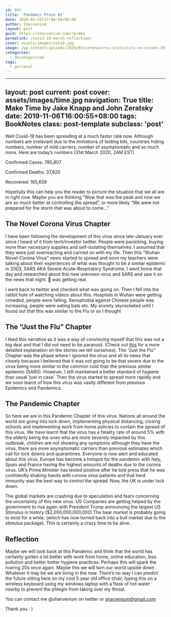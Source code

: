 ```yaml
---
id: 941
title: 'Pandemic Prose #1'
date: 2020-03-31T17:08:56+08:00
author: Sharvenium
layout: post
guid: https://sharvenium.com/?p=941
permalink: /covid-19-march-reflection/
cover: assets/images/covid.jpg
image: /wp-content/uploads/2020/03/coronavirus-statistics-on-screen-3970330-1870x1246.jpg
categories:
  - Uncategorized
tags:
  - personal
---
```

---
layout: post
current: post
cover: assets/images/time.jpg
navigation: True
title: Make Time by Jake Knapp and John Zeratsky 
date: 2019-11-06T16:00:55+08:00
tags: BookNotes
class: post-template
subclass: 'post'
---
Well Covid-19 has been spreading at a much faster rate now. Although numbers are irrelevant due to the limitations of testing kits, countries hiding numbers, number of mild carriers, number of asymptomatic and so much more. Here are today&#8217;s numbers (31st March 2020, 2AM EST)

Confirmed Cases: 785,807

Confirmed Deaths: 37,820

Recovered: 165,659

Hopefully this can help you the reader to picture the situation that we all are in right now. Maybe you are thinking &#8220;Wow that was the peak and now we are so much better at controlling the spread&#8221;, or more likely &#8220;We were not prepared for the storm that was about to come&#8230;&#8221;

## The Novel Corona Virus Chapter

I have been following the development of this virus since late-January ever since I heard of it from tech/investor twitter. People were panicking, buying more than necessary supplies and self-isolating themselves. I assumed that they were just overreacting and carried on with my life. Then this &#8220;Wuhan Novel-Corona Virus&#8221; news started to spread and soon my teachers were talking about their experiences of what was thought to be a similar epidemic in 2003, SARS AKA Severe Acute-Respiratory Syndrome. I went home that day and researched about this new unknown virus and SARS and saw it on the news that night. 💩 was getting real.

I went back to twitter and checked what was going on. Then I fell into the rabbit hole of watching videos about this. Hospitals in Wuhan were getting crowded, people were falling, Xenophobia against Chinese people was increasing, people were eating bats etc. My anxiety skyrocketed until I found out that this was similar to the Flu or so I thought

## The &#8220;Just the Flu&#8221; Chapter

I liked this narrative as it was a way of convincing myself that this was not a big deal and that I did not need to be paranoid. (Check out [this](https://sharvenium.com/the-stories-we-tell-ourselves/) for a more detailed explanation on the stories we tell ourselves). The &#8220;Just the Flu&#8221; Chapter was the phase where I ignored the virus and all its news that closely because I believed that it was not going to be that severe due to the virus being more similar to the common cold than the previous similar epidemic (SARS). However, I still maintained a better standard of hygiene than usual &#8216;just in case&#8217;. Then the virus started to spread more rapidly and we soon learnt of how this virus was vastly different from previous Epidemics and Pandemics.

## The Pandemic Chapter

So here we are in this Pandemic Chapter of this virus. Nations all around the world are going into lock down, implementing physical distancing, closing schools and implementing work from home policies to contain the spread of this virus. We have learnt that the virus has a fatality rate of around 5% with the elderly being the ones who are more severely impacted by this outbreak, children are not showing any symptoms although they have the virus, there are more asymptomatic carriers than previous estimates which call for lock downs and quarantines. Everyone is now alert and educated about this virus. Europe has become a hotspot for the pandemic with Italy, Spain and France having the highest amounts of deaths due to the corona virus. UK&#8217;s Prime Minister has tested positive after he told press that he was confidently shaking hands with corona virus patients and that herd immunity was the best way to control the spread. Now, the UK is under lock down.

The global markets are crashing due to speculation and fears concerning the uncertainty of this new virus. US Companies are getting helped by the government to rise again with President Trump announcing the largest US Stimulus in history ($2,000,000,000,000).The bear market is probably going to exist for a while. (which has now turned back into a bull market due to the stimulus package). This is certainly a crazy time to be alive.

## Reflection

Maybe we will look back at this Pandemic and think that the world has certainly gotten a lot better with work from home, online education, less pollution and better better hygiene practices. Perhaps this will spark the roaring 20s once again. Maybe this we will turn our world upside down . Whatever it may be we are living in the now. There&#8217;s no way I can predict the future sitting here on my cool 5 year old office chair, typing this on a wireless keyboard using my windows laptop with a flask of hot water nearby to prevent the phlegm from taking over my throat.

You can contact me @sharvenium on twitter or <sharvenium@gmail.com>

Thank you : )